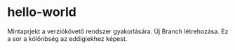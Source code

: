 hello-world
===========

Mintaprjekt a verziókövető rendszer gyakorlására.
Új Branch létrehozása. Ez a sor a kólönbség az eddigiekhez képest. 
